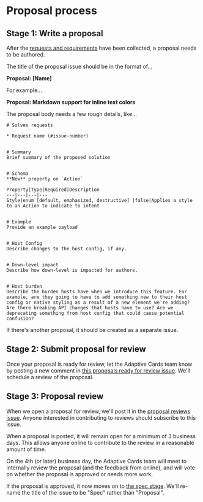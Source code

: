 # Proposal process

## Stage 1: Write a proposal

After the [requests and requirements](requests.md) have been collected, a proposal needs to be authored.

The title of the proposal issue should be in the format of...

**Proposal: [Name]**

For example...

**Proposal: Markdown support for inline text colors**

The proposal body needs a few rough details, like...

```
# Solves requests

* Request name (#issue-number)


# Summary
Brief summary of the proposed solution


# Schema
**New** property on `Action` 

Property|Type|Required|Description
---|---|---|---
Style|enum [default, emphasized, destructive] |false|Applies a style to an Action to indicate to intent


# Example
Provide an example payload


# Host Config
Describe changes to the host config, if any.


# Down-level impact
Describe how down-level is impacted for authors.


# Host burden
Describe the burden hosts have when we introduce this feature. For example, are they going to have to add something new to their host config or native styling as a result of a new element we're adding? Are there breaking API changes that hosts have to use? Are we deprecating something from host config that could cause potential confusion?
```

If there's another proposal, it should be created as a separate issue.


## Stage 2: Submit proposal for review

Once your proposal is ready for review, let the Adaptive Cards team know by posting a new comment in [this proposals ready for review issue](https://github.com/Microsoft/AdaptiveCards/issues/1928). We'll schedule a review of the proposal.


## Stage 3: Proposal review

When we open a proposal for review, we'll post it in the [proposal reviews issue](https://github.com/Microsoft/AdaptiveCards/issues/1927). Anyone interested in contributing to reviews should subscribe to this issue.

When a proposal is posted, it will remain open for a minimum of 3 business days. This allows anyone online to contribute to the review in a reasonable amount of time.

On the 4th (or later) business day, the Adaptive Cards team will meet to internally review the proposal (and the feedback from online), and will vote on whether the proposal is approved or needs more work.

If the proposal is approved, it now moves on to [the spec stage](specs.md). We'll re-name the title of the issue to be "Spec" rather than "Proposal".